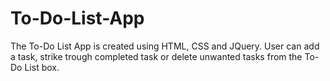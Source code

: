 # To-Do-List-App
The To-Do List App is created using HTML, CSS and JQuery. User can add a task, strike trough completed task or delete unwanted tasks from the To-Do List box.
